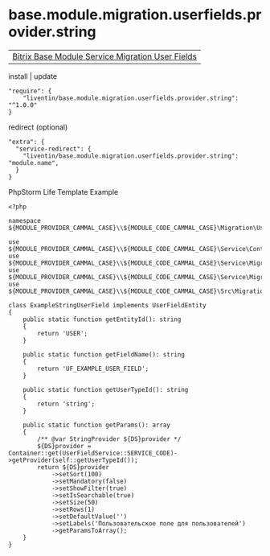 # base.module.migration.userfields.provider.string

<table>
<tr>
<td>
<a href="https://github.com/Liventin/base.module.migration.userfields">Bitrix Base Module Service Migration User Fields</a>
</td>
</tr>
</table>

install | update

```
"require": {
    "liventin/base.module.migration.userfields.provider.string": "^1.0.0"
}
```
redirect (optional)
```
"extra": {
  "service-redirect": {
    "liventin/base.module.migration.userfields.provider.string": "module.name",
  }
}
```
PhpStorm Life Template Example
```
<?php

namespace ${MODULE_PROVIDER_CAMMAL_CASE}\\${MODULE_CODE_CAMMAL_CASE}\Migration\UserFields;

use ${MODULE_PROVIDER_CAMMAL_CASE}\\${MODULE_CODE_CAMMAL_CASE}\Service\Container;
use ${MODULE_PROVIDER_CAMMAL_CASE}\\${MODULE_CODE_CAMMAL_CASE}\Service\Migration\UserField\UserFieldEntity;
use ${MODULE_PROVIDER_CAMMAL_CASE}\\${MODULE_CODE_CAMMAL_CASE}\Service\Migration\UserField\UserFieldService;
use ${MODULE_PROVIDER_CAMMAL_CASE}\\${MODULE_CODE_CAMMAL_CASE}\Src\Migration\UserField\Providers\StringProvider;

class ExampleStringUserField implements UserFieldEntity
{
    public static function getEntityId(): string
    {
        return 'USER';
    }

    public static function getFieldName(): string
    {
        return 'UF_EXAMPLE_USER_FIELD';
    }

    public static function getUserTypeId(): string
    {
        return 'string';
    }

    public static function getParams(): array
    {
        /** @var StringProvider ${DS}provider */
        ${DS}provider = Container::get(UserFieldService::SERVICE_CODE)->getProvider(self::getUserTypeId());
        return ${DS}provider
            ->setSort(100)
            ->setMandatory(false)
            ->setShowFilter(true)
            ->setIsSearchable(true)
            ->setSize(50)
            ->setRows(1)
            ->setDefaultValue('')
            ->setLabels('Пользовательское поле для пользователей')
            ->getParamsToArray();
    }
}
```